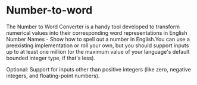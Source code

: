 # Number-to-word
The Number to Word Converter is a handy tool developed to transform numerical values into their corresponding word representations in English
Number Names -
Show how to spell out a number in English.You can use a preexisting implementation or roll your own, 
but you should support inputs up to at least one million 
(or the maximum value of your language's default bounded integer type, if that's less). 

Optional: Support for inputs other than positive integers (like zero, negative integers, 
            and floating-point numbers).
